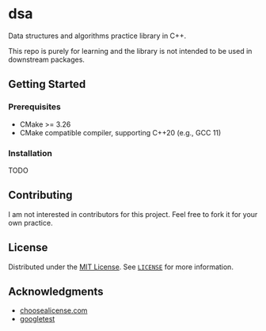 # dsa
Data structures and algorithms practice library in C++.

This repo is purely for learning and the library is not intended to be used in downstream packages.

## Getting Started

### Prerequisites
* CMake >= 3.26
* CMake compatible compiler, supporting C++20 (e.g., GCC 11)

### Installation
TODO

## Contributing
I am not interested in contributors for this project. Feel free to fork it for your own practice.

## License
Distributed under the [MIT License](https://choosealicense.com/licenses/mit/). See [`LICENSE`](https://github.com/hfiggs/dsa/blob/main/LICENSE) for more information.

## Acknowledgments
* [choosealicense.com](https://choosealicense.com)
* [googletest](https://github.com/google/googletest)
